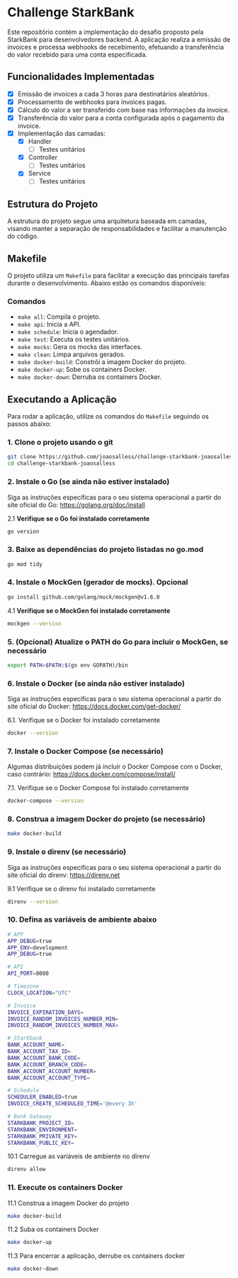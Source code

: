 # Challenge StarkBank

Este repositório contém a implementação do desafio proposto pela StarkBank para desenvolvedores backend. A aplicação realiza a emissão de invoices e processa webhooks de recebimento, efetuando a transferência do valor recebido para uma conta especificada.

## Funcionalidades Implementadas

- [x] Emissão de invoices a cada 3 horas para destinatários aleatórios.
- [x] Processamento de webhooks para invoices pagas.
- [x] Cálculo do valor a ser transferido com base nas informações da invoice.
- [x] Transferência do valor para a conta configurada após o pagamento da invoice.
- [x] Implementação das camadas:
    - [x] Handler
        - [ ] Testes unitários
    - [x] Controller
        - [ ] Testes unitários
    - [x] Service
        - [ ] Testes unitários

## Estrutura do Projeto

A estrutura do projeto segue uma arquitetura baseada em camadas, visando manter a separação de responsabilidades e facilitar a manutenção do código.

## Makefile

O projeto utiliza um `Makefile` para facilitar a execução das principais tarefas durante o desenvolvimento. Abaixo estão os comandos disponíveis:

### Comandos

- `make all`: Compila o projeto.
- `make api`: Inicia a API.
- `make schedule`: Inicia o agendador.
- `make test`: Executa os testes unitários.
- `make mocks`: Gera os mocks das interfaces.
- `make clean`: Limpa arquivos gerados.
- `make docker-build`: Constrói a imagem Docker do projeto.
- `make docker-up`: Sobe os containers Docker.
- `make docker-down`: Derruba os containers Docker.

## Executando a Aplicação

Para rodar a aplicação, utilize os comandos do `Makefile` seguindo os passos abaixo:

### 1. Clone o projeto usando o git

```sh
git clone https://github.com/joaosalless/challenge-starkbank-joaosalless.git
cd challenge-starkbank-joaosalless
```

### 2. Instale o Go (se ainda não estiver instalado)

Siga as instruções específicas para o seu sistema operacional a partir do site oficial do Go: https://golang.org/doc/install

2.1 **Verifique se o Go foi instalado corretamente**

```sh
go version
```

### 3. Baixe as dependências do projeto listadas no go.mod

```sh
go mod tidy
```

### 4. Instale o MockGen (gerador de mocks). Opcional

```sh
go install github.com/golang/mock/mockgen@v1.6.0
```

4.1 **Verifique se o MockGen foi instalado corretamente**

```sh
mockgen --version
```

### 5. (Opcional) Atualize o PATH do Go para incluir o MockGen, se necessário

```sh
export PATH=$PATH:$(go env GOPATH)/bin
```

### 6. Instale o Docker (se ainda não estiver instalado)

Siga as instruções específicas para o seu sistema operacional a partir do site oficial do Docker:
https://docs.docker.com/get-docker/

6.1. Verifique se o Docker foi instalado corretamente

```sh
docker --version
```

### 7. Instale o Docker Compose (se necessário)

Algumas distribuições podem já incluir o Docker Compose com o Docker, caso contrário:
 https://docs.docker.com/compose/install/

7.1. Verifique se o Docker Compose foi instalado corretamente

```sh
docker-compose --version
```

### 8. Construa a imagem Docker do projeto (se necessário)

```sh
make docker-build
```

### 9. Instale o direnv (se necessário)

Siga as instruções específicas para o seu sistema operacional a partir do site oficial do direnv:
https://direnv.net

9.1 Verifique se o direnv foi instalado corretamente

```sh
direnv --version
```

### 10. Defina as variáveis de ambiente abaixo

```sh
# APP
APP_DEBUG=true
APP_ENV=development
APP_DEBUG=true

# API
API_PORT=8080

# Timezone
CLOCK_LOCATION="UTC"

# Invoice
INVOICE_EXPIRATION_DAYS=
INVOICE_RANDOM_INVOICES_NUMBER_MIN=
INVOICE_RANDOM_INVOICES_NUMBER_MAX=

# Starkbank
BANK_ACCOUNT_NAME=
BANK_ACCOUNT_TAX_ID=
BANK_ACCOUNT_BANK_CODE=
BANK_ACCOUNT_BRANCH_CODE=
BANK_ACCOUNT_ACCOUNT_NUMBER=
BANK_ACCOUNT_ACCOUNT_TYPE=

# Schedule
SCHEDULER_ENABLED=true
INVOICE_CREATE_SCHEDULED_TIME='@every 3h'

# Bank Gateway
STARKBANK_PROJECT_ID=
STARKBANK_ENVIRONMENT=
STARKBANK_PRIVATE_KEY=
STARKBANK_PUBLIC_KEY=
```

10.1 Carregue as variáveis de ambiente no direnv

```sh
direnv allow
```

### 11. Execute os containers Docker

11.1 Construa a imagem Docker do projeto

```sh
make docker-build
```

11.2 Suba os containers Docker

```sh
make docker-up
```

11.3 Para encerrar a aplicação, derrube os containers docker

```sh
make docker-down
```

